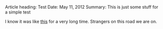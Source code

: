 Article heading: Test
Date: May 11, 2012
Summary: This is just some stuff for a simple test

I know it was like [this][1] for a very long time. Strangers on this road we are on.

[1]: http://www.bradendouglass.com
